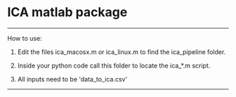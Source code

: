 # ICA matlab package
---

How to use:

1. Edit the files ica_macosx.m or ica_linux.m to find the ica_pipeline folder.

2. Inside your python code call this folder to locate the ica_*.m script.

3. All inputs need to be 'data_to_ica.csv'

---
